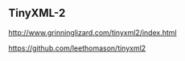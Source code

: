 ## TinyXML-2

http://www.grinninglizard.com/tinyxml2/index.html

https://github.com/leethomason/tinyxml2